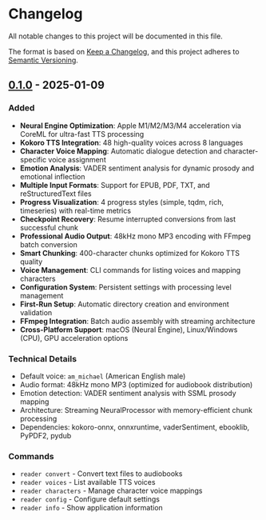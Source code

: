 # Changelog

All notable changes to this project will be documented in this file.

The format is based on [Keep a Changelog](https://keepachangelog.com/en/1.0.0/),
and this project adheres to [Semantic Versioning](https://semver.org/spec/v2.0.0.html).

## [0.1.0] - 2025-01-09

### Added
- **Neural Engine Optimization**: Apple M1/M2/M3/M4 acceleration via CoreML for ultra-fast TTS processing
- **Kokoro TTS Integration**: 48 high-quality voices across 8 languages
- **Character Voice Mapping**: Automatic dialogue detection and character-specific voice assignment
- **Emotion Analysis**: VADER sentiment analysis for dynamic prosody and emotional inflection
- **Multiple Input Formats**: Support for EPUB, PDF, TXT, and reStructuredText files
- **Progress Visualization**: 4 progress styles (simple, tqdm, rich, timeseries) with real-time metrics
- **Checkpoint Recovery**: Resume interrupted conversions from last successful chunk
- **Professional Audio Output**: 48kHz mono MP3 encoding with FFmpeg batch conversion
- **Smart Chunking**: 400-character chunks optimized for Kokoro TTS quality
- **Voice Management**: CLI commands for listing voices and mapping characters
- **Configuration System**: Persistent settings with processing level management
- **First-Run Setup**: Automatic directory creation and environment validation
- **FFmpeg Integration**: Batch audio assembly with streaming architecture
- **Cross-Platform Support**: macOS (Neural Engine), Linux/Windows (CPU), GPU acceleration options

### Technical Details
- Default voice: `am_michael` (American English male)
- Audio format: 48kHz mono MP3 (optimized for audiobook distribution)
- Emotion detection: VADER sentiment analysis with SSML prosody mapping
- Architecture: Streaming NeuralProcessor with memory-efficient chunk processing
- Dependencies: kokoro-onnx, onnxruntime, vaderSentiment, ebooklib, PyPDF2, pydub

### Commands
- `reader convert` - Convert text files to audiobooks
- `reader voices` - List available TTS voices
- `reader characters` - Manage character voice mappings
- `reader config` - Configure default settings
- `reader info` - Show application information

[0.1.0]: https://github.com/dcrsn/reader/releases/tag/v0.1.0
